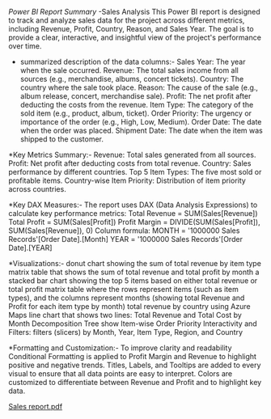 *Power BI Report Summary* -Sales Analysis
This Power BI report is designed to track and analyze sales data for the project across different metrics, including Revenue, Profit, Country, Reason, and Sales Year. The goal is to provide a clear, interactive, and insightful view of the project's performance over time.

* summarized description of the data columns:-
Sales Year: The year when the sale occurred.
Revenue: The total sales income from all sources (e.g., merchandise, albums, concert tickets).
Country: The country where the sale took place.
Reason: The cause of the sale (e.g., album release, concert, merchandise sale).
Profit: The net profit after deducting the costs from the revenue.
Item Type: The category of the sold item (e.g., product, album, ticket).
Order Priority: The urgency or importance of the order (e.g., High, Low, Medium).
Order Date: The date when the order was placed.
Shipment Date: The date when the item was shipped to the customer.

*Key Metrics Summary:-
Revenue: Total sales generated from all sources.
Profit: Net profit after deducting costs from total revenue.
Country: Sales performance by different countries.
Top 5 Item Types: The five most sold or profitable items.
Country-wise Item Priority: Distribution of item priority across countries.

*Key DAX Measures:-
The report uses DAX (Data Analysis Expressions) to calculate key performance metrics:
Total Revenue = SUM(Sales[Revenue])
Total Profit = SUM(Sales[Profit])
Profit Margin = DIVIDE(SUM(Sales[Profit]), SUM(Sales[Revenue]), 0)
Column formula:
MONTH = '1000000 Sales Records'[Order Date].[Month]
YEAR = '1000000 Sales Records'[Order Date].[YEAR]

*Visualizations:-
donut chart showing the sum of total revenue by item type
matrix table that shows the sum of total revenue and total profit by month
 a stacked bar chart showing the top 5 items based on either total revenue or total profit
matrix table where the rows represent items (such as item types), and the columns represent months (showing total Revenue and Profit for each item type by month)
total revenue by country using Azure Maps
line chart that shows two lines: Total Revenue and Total Cost by Month
Decomposition Tree show Item-wise Order Priority
Interactivity and Filters: filters (slicers) by Month, Year, Item Type, Region, and Country

*Formatting and Customization:-
To improve clarity and readability
Conditional Formatting is applied to Profit Margin and Revenue to highlight positive and negative trends.
Titles, Labels, and Tooltips are added to every visual to ensure that all data points are easy to interpret.
Colors are customized to differentiate between Revenue and Profit and to highlight key data.

[Sales report.pdf](https://github.com/user-attachments/files/18709293/Sales.report.pdf)
